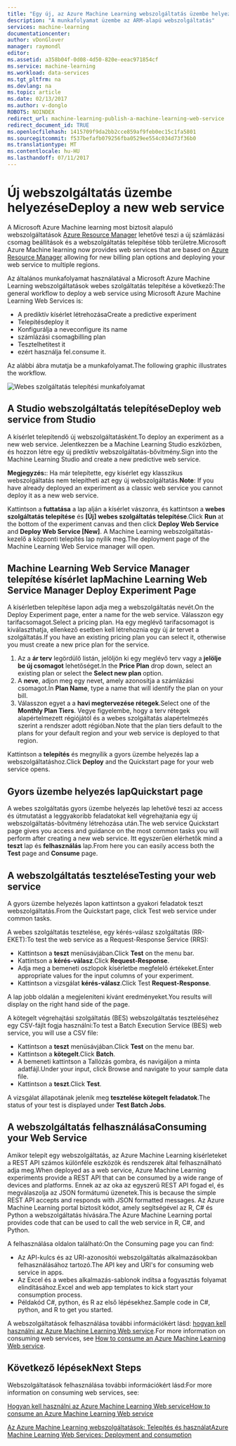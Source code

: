 ```yaml
---
title: "Egy új, az Azure Machine Learning webszolgáltatás üzembe helyezése |} Microsoft Docs"
description: "A munkafolyamat üzembe az ARM-alapú webszolgáltatás"
services: machine-learning
documentationcenter: 
author: vDonGlover
manager: raymondl
editor: 
ms.assetid: a358b04f-0d08-4d50-820e-eeac971854cf
ms.service: machine-learning
ms.workload: data-services
ms.tgt_pltfrm: na
ms.devlang: na
ms.topic: article
ms.date: 02/13/2017
ms.author: v-donglo
ROBOTS: NOINDEX
redirect_url: machine-learning-publish-a-machine-learning-web-service
redirect_document_id: TRUE
ms.openlocfilehash: 1415709f9da2bb2cce859af9feb0ec15c1fa5801
ms.sourcegitcommit: f537befafb079256fba0529ee554c034d73f36b0
ms.translationtype: MT
ms.contentlocale: hu-HU
ms.lasthandoff: 07/11/2017
---
```

# <a name="deploy-a-new-web-service"></a><span data-ttu-id="04dbe-103">Új webszolgáltatás üzembe helyezése</span><span class="sxs-lookup"><span data-stu-id="04dbe-103">Deploy a new web service</span></span>
<span data-ttu-id="04dbe-104">A Microsoft Azure Machine learning most biztosít alapuló webszolgáltatások [Azure Resource Manager](../azure-resource-manager/resource-group-overview.md) lehetővé teszi a új számlázási csomag beállítások és a webszolgáltatás telepítése több területre.</span><span class="sxs-lookup"><span data-stu-id="04dbe-104">Microsoft Azure Machine learning now provides web services that are based on [Azure Resource Manager](../azure-resource-manager/resource-group-overview.md) allowing for new billing plan options and deploying your web service to multiple regions.</span></span>

<span data-ttu-id="04dbe-105">Az általános munkafolyamat használatával a Microsoft Azure Machine Learning webszolgáltatások webes szolgáltatás telepítése a következő:</span><span class="sxs-lookup"><span data-stu-id="04dbe-105">The general workflow to deploy a web service using Microsoft Azure Machine Learning Web Services is:</span></span>

* <span data-ttu-id="04dbe-106">A prediktív kísérlet létrehozása</span><span class="sxs-lookup"><span data-stu-id="04dbe-106">Create a predictive experiment</span></span>
* <span data-ttu-id="04dbe-107">Telepítés</span><span class="sxs-lookup"><span data-stu-id="04dbe-107">deploy it</span></span>
* <span data-ttu-id="04dbe-108">Konfigurálja a neve</span><span class="sxs-lookup"><span data-stu-id="04dbe-108">configure its name</span></span>
* <span data-ttu-id="04dbe-109">számlázási csomag</span><span class="sxs-lookup"><span data-stu-id="04dbe-109">billing plan</span></span>
* <span data-ttu-id="04dbe-110">Tesztelheti</span><span class="sxs-lookup"><span data-stu-id="04dbe-110">test it</span></span>
* <span data-ttu-id="04dbe-111">ezért használja fel.</span><span class="sxs-lookup"><span data-stu-id="04dbe-111">consume it.</span></span>

<span data-ttu-id="04dbe-112">Az alábbi ábra mutatja be a munkafolyamat.</span><span class="sxs-lookup"><span data-stu-id="04dbe-112">The following graphic illustrates the workflow.</span></span>

![Webes szolgáltatás telepítési munkafolyamat][1]

## <a name="deploy-web-service-from-studio"></a><span data-ttu-id="04dbe-114">A Studio webszolgáltatás telepítése</span><span class="sxs-lookup"><span data-stu-id="04dbe-114">Deploy web service from Studio</span></span>
<span data-ttu-id="04dbe-115">A kísérlet telepítendő új webszolgáltatásként.</span><span class="sxs-lookup"><span data-stu-id="04dbe-115">To deploy an experiment as a new web service.</span></span> <span data-ttu-id="04dbe-116">Jelentkezzen be a Machine Learning Studio eszközben, és hozzon létre egy új prediktív webszolgáltatás-bővítmény.</span><span class="sxs-lookup"><span data-stu-id="04dbe-116">Sign into the Machine Learning Studio and create a new predictive web service.</span></span> 

<span data-ttu-id="04dbe-117">**Megjegyzés:**: Ha már telepítette, egy kísérlet egy klasszikus webszolgáltatás nem telepítheti azt egy új webszolgáltatás.</span><span class="sxs-lookup"><span data-stu-id="04dbe-117">**Note**: If you have already deployed an experiment as a classic web service you cannot deploy it as a new web service.</span></span>

<span data-ttu-id="04dbe-118">Kattintson a **futtatása** a lap alján a kísérlet vászonra, és kattintson a **webes szolgáltatás telepítése** és **[Új] webes szolgáltatás telepítése**.</span><span class="sxs-lookup"><span data-stu-id="04dbe-118">Click **Run** at the bottom of the experiment canvas and then click **Deploy Web Service** and **Deploy Web Service [New]**.</span></span> <span data-ttu-id="04dbe-119">A Machine Learning webszolgáltatás-kezelő a központi telepítés lap nyílik meg.</span><span class="sxs-lookup"><span data-stu-id="04dbe-119">The deployment page of the Machine Learning Web Service manager will open.</span></span>

## <a name="machine-learning-web-service-manager-deploy-experiment-page"></a><span data-ttu-id="04dbe-120">Machine Learning Web Service Manager telepítése kísérlet lap</span><span class="sxs-lookup"><span data-stu-id="04dbe-120">Machine Learning Web Service Manager Deploy Experiment Page</span></span>
<span data-ttu-id="04dbe-121">A kísérletben telepítése lapon adja meg a webszolgáltatás nevét.</span><span class="sxs-lookup"><span data-stu-id="04dbe-121">On the Deploy Experiment page, enter a name for the web service.</span></span>
<span data-ttu-id="04dbe-122">Válasszon egy tarifacsomagot.</span><span class="sxs-lookup"><span data-stu-id="04dbe-122">Select a pricing plan.</span></span> <span data-ttu-id="04dbe-123">Ha egy meglévő tarifacsomagot is kiválaszthatja, ellenkező esetben kell létrehoznia egy új ár tervet a szolgáltatás.</span><span class="sxs-lookup"><span data-stu-id="04dbe-123">If you have an existing pricing plan you can select it, otherwise you must create a new price plan for the service.</span></span> 

1. <span data-ttu-id="04dbe-124">Az a **ár terv** legördülő listán, jelöljön ki egy meglévő terv vagy a **jelölje be új csomagot** lehetőséget.</span><span class="sxs-lookup"><span data-stu-id="04dbe-124">In the **Price Plan** drop down, select an existing plan or select the **Select new plan** option.</span></span>
2. <span data-ttu-id="04dbe-125">A **neve**, adjon meg egy nevet, amely azonosítja a számlázási csomagot.</span><span class="sxs-lookup"><span data-stu-id="04dbe-125">In **Plan Name**, type a name that will identify the plan on your bill.</span></span>
3. <span data-ttu-id="04dbe-126">Válasszon egyet a a **havi megtervezése rétegek**.</span><span class="sxs-lookup"><span data-stu-id="04dbe-126">Select one of the **Monthly Plan Tiers**.</span></span> <span data-ttu-id="04dbe-127">Vegye figyelembe, hogy a terv rétegek alapértelmezett régiójától és a webes szolgáltatás alapértelmezés szerint a rendszer adott régióban.</span><span class="sxs-lookup"><span data-stu-id="04dbe-127">Note that the plan tiers default to the plans for your default region and your web service is deployed to that region.</span></span>

<span data-ttu-id="04dbe-128">Kattintson a **telepítés** és megnyílik a gyors üzembe helyezés lap a webszolgáltatáshoz.</span><span class="sxs-lookup"><span data-stu-id="04dbe-128">Click **Deploy** and the Quickstart page for your web service opens.</span></span>

## <a name="quickstart-page"></a><span data-ttu-id="04dbe-129">Gyors üzembe helyezés lap</span><span class="sxs-lookup"><span data-stu-id="04dbe-129">Quickstart page</span></span>
<span data-ttu-id="04dbe-130">A webes szolgáltatás gyors üzembe helyezés lap lehetővé teszi az access és útmutatást a leggyakoribb feladatokat kell végrehajtania egy új webszolgáltatás-bővítmény létrehozása után.</span><span class="sxs-lookup"><span data-stu-id="04dbe-130">The web service Quickstart page gives you access and guidance on the most common tasks you will perform after creating a new web service.</span></span> <span data-ttu-id="04dbe-131">Itt egyszerűen elérhetők mind a **teszt** lap és **felhasználás** lap.</span><span class="sxs-lookup"><span data-stu-id="04dbe-131">From here you can easily access both the **Test** page and **Consume** page.</span></span>

## <a name="testing-your-web-service"></a><span data-ttu-id="04dbe-132">A webszolgáltatás tesztelése</span><span class="sxs-lookup"><span data-stu-id="04dbe-132">Testing your web service</span></span>
<span data-ttu-id="04dbe-133">A gyors üzembe helyezés lapon kattintson a gyakori feladatok teszt webszolgáltatás.</span><span class="sxs-lookup"><span data-stu-id="04dbe-133">From the Quickstart page, click Test web service under common tasks.</span></span>   

<span data-ttu-id="04dbe-134">A webes szolgáltatás tesztelése, egy kérés-válasz szolgáltatás (RR-EKET):</span><span class="sxs-lookup"><span data-stu-id="04dbe-134">To test the web service as a Request-Response Service (RRS):</span></span>

* <span data-ttu-id="04dbe-135">Kattintson a **teszt** menüsávjában.</span><span class="sxs-lookup"><span data-stu-id="04dbe-135">Click **Test** on the menu bar.</span></span>
* <span data-ttu-id="04dbe-136">Kattintson a **kérés-válasz**.</span><span class="sxs-lookup"><span data-stu-id="04dbe-136">Click **Request-Response**.</span></span>
* <span data-ttu-id="04dbe-137">Adja meg a bemeneti oszlopok kísérletbe megfelelő értékeket.</span><span class="sxs-lookup"><span data-stu-id="04dbe-137">Enter appropriate values for the input columns of your experiment.</span></span>
* <span data-ttu-id="04dbe-138">Kattintson a vizsgálat **kérés-válasz**.</span><span class="sxs-lookup"><span data-stu-id="04dbe-138">Click Test **Request-Response**.</span></span>

<span data-ttu-id="04dbe-139">A lap jobb oldalán a megjeleníteni kívánt eredményeket.</span><span class="sxs-lookup"><span data-stu-id="04dbe-139">You results will display on the right hand side of the page.</span></span>

<span data-ttu-id="04dbe-140">A kötegelt végrehajtási szolgáltatás (BES) webszolgáltatás teszteléséhez egy CSV-fájlt fogja használni:</span><span class="sxs-lookup"><span data-stu-id="04dbe-140">To test a Batch Execution Service (BES) web service, you will use a CSV file:</span></span>

* <span data-ttu-id="04dbe-141">Kattintson a **teszt** menüsávjában.</span><span class="sxs-lookup"><span data-stu-id="04dbe-141">Click **Test** on the menu bar.</span></span>
* <span data-ttu-id="04dbe-142">Kattintson a **kötegelt**.</span><span class="sxs-lookup"><span data-stu-id="04dbe-142">Click **Batch**.</span></span>
* <span data-ttu-id="04dbe-143">A bemeneti kattintson a Tallózás gombra, és navigáljon a minta adatfájl.</span><span class="sxs-lookup"><span data-stu-id="04dbe-143">Under your input, click Browse and navigate to your sample data file.</span></span>
* <span data-ttu-id="04dbe-144">Kattintson a **teszt**.</span><span class="sxs-lookup"><span data-stu-id="04dbe-144">Click **Test**.</span></span>

<span data-ttu-id="04dbe-145">A vizsgálat állapotának jelenik meg **tesztelése kötegelt feladatok**.</span><span class="sxs-lookup"><span data-stu-id="04dbe-145">The status of your test is displayed under **Test Batch Jobs**.</span></span>

## <a name="consuming-your-web-service"></a><span data-ttu-id="04dbe-146">A webszolgáltatás felhasználása</span><span class="sxs-lookup"><span data-stu-id="04dbe-146">Consuming your Web Service</span></span>
<span data-ttu-id="04dbe-147">Amikor telepít egy webszolgáltatás, az Azure Machine Learning kísérleteket a REST API számos különféle eszközök és rendszerek által felhasználható adja meg.</span><span class="sxs-lookup"><span data-stu-id="04dbe-147">When deployed as a web service, Azure Machine Learning experiments provide a REST API that can be consumed by a wide range of devices and platforms.</span></span> <span data-ttu-id="04dbe-148">Ennek az az oka az egyszerű REST API fogad el, és megválaszolja az JSON formátumú üzenetek.</span><span class="sxs-lookup"><span data-stu-id="04dbe-148">This is because the simple REST API accepts and responds with JSON formatted messages.</span></span> <span data-ttu-id="04dbe-149">Az Azure Machine Learning portal biztosít kódot, amely segítségével az R, C# és Python a webszolgáltatás hívására.</span><span class="sxs-lookup"><span data-stu-id="04dbe-149">The Azure Machine Learning portal provides code that can be used to call the web service in R, C#, and Python.</span></span>

<span data-ttu-id="04dbe-150">A felhasználása oldalon található:</span><span class="sxs-lookup"><span data-stu-id="04dbe-150">On the Consuming page you can find:</span></span>

* <span data-ttu-id="04dbe-151">Az API-kulcs és az URI-azonosítói webszolgáltatás alkalmazásokban felhasználásához tartozó.</span><span class="sxs-lookup"><span data-stu-id="04dbe-151">The API key and URI's for consuming web service in apps.</span></span>
* <span data-ttu-id="04dbe-152">Az Excel és a webes alkalmazás-sablonok indítsa a fogyasztás folyamat elindításához.</span><span class="sxs-lookup"><span data-stu-id="04dbe-152">Excel and web app templates to kick start your consumption process.</span></span>
* <span data-ttu-id="04dbe-153">Példakód C#, python, és R az első lépésekhez.</span><span class="sxs-lookup"><span data-stu-id="04dbe-153">Sample code in C#, python, and R to get you started.</span></span>

<span data-ttu-id="04dbe-154">A webszolgáltatások felhasználása további információkért lásd: [hogyan kell használni az Azure Machine Learning Web service](machine-learning-consume-web-services.md).</span><span class="sxs-lookup"><span data-stu-id="04dbe-154">For more information on consuming web services, see [How to consume an Azure Machine Learning Web service](machine-learning-consume-web-services.md).</span></span>

## <a name="next-steps"></a><span data-ttu-id="04dbe-155">Következő lépések</span><span class="sxs-lookup"><span data-stu-id="04dbe-155">Next Steps</span></span>
<span data-ttu-id="04dbe-156">Webszolgáltatások felhasználása további információkért lásd:</span><span class="sxs-lookup"><span data-stu-id="04dbe-156">For more information on consuming web services, see:</span></span>

[<span data-ttu-id="04dbe-157">Hogyan kell használni az Azure Machine Learning Web service</span><span class="sxs-lookup"><span data-stu-id="04dbe-157">How to consume an Azure Machine Learning Web service</span></span>](machine-learning-consume-web-services.md)

[<span data-ttu-id="04dbe-158">Az Azure Machine Learning webszolgáltatások: Telepítés és használat</span><span class="sxs-lookup"><span data-stu-id="04dbe-158">Azure Machine Learning Web Services: Deployment and consumption</span></span>](machine-learning-deploy-consume-web-service-guide.md)

<!--Image references-->
[1]: ./media/machine-learning-webservice-deploy-a-web-service/armdeploymentworkflow.png


<!--links-->
